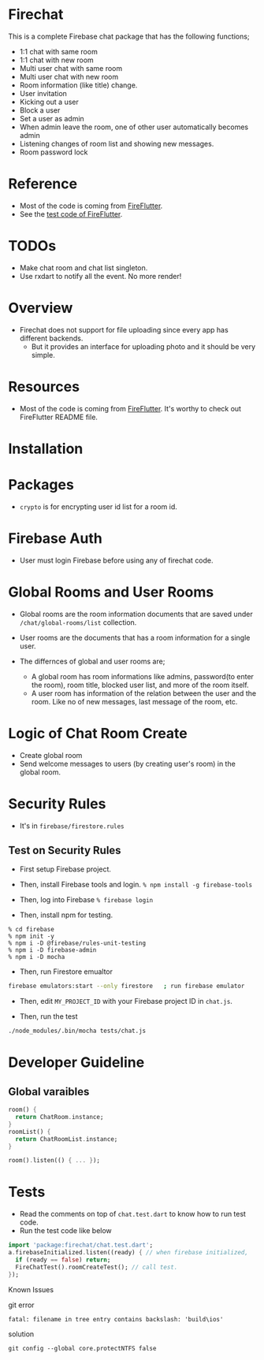 # Firechat

This is a complete Firebase chat package that has the following functions;

- 1:1 chat with same room
- 1:1 chat with new room
- Multi user chat with same room
- Multi user chat with new room
- Room information (like title) change.
- User invitation
- Kicking out a user
- Block a user
- Set a user as admin
- When admin leave the room, one of other user automatically becomes admin
- Listening changes of room list and showing new messages.
- Room password lock


# Reference

- Most of the code is coming from [FireFlutter](https://github.com/thruthesky/fireflutter#chat).
- See the [test code of FireFlutter](https://github.com/thruthesky/fireflutter/blob/main/test/chat.tests.v2.dart).

# TODOs

- Make chat room and chat list singleton.
- Use rxdart to notify all the event. No more render!

# Overview

- Firechat does not support for file uploading since every app has different backends.
  - But it provides an interface for uploading photo and it should be very simple.

# Resources

- Most of the code is coming from [FireFlutter](https://pub.dev/packages/fireflutter). It's worthy to check out FireFlutter README file.

# Installation

# Packages

- `crypto` is for encrypting user id list for a room id.

# Firebase Auth

- User must login Firebase before using any of firechat code.

# Global Rooms and User Rooms

- Global rooms are the room information documents that are saved under `/chat/global-rooms/list` collection.
- User rooms are the documents that has a room information for a single user.
- The differnces of global and user rooms are;

  - A global room has room informations like admins, password(to enter the room), room title, blocked user list, and more of the room itself.
  - A user room has information of the relation between the user and the room. Like no of new messages, last message of the room, etc.

# Logic of Chat Room Create

- Create global room
- Send welcome messages to users (by creating user's room) in the global room.

# Security Rules

- It's in `firebase/firestore.rules`

## Test on Security Rules

- First setup Firebase project.

- Then, install Firebase tools and login.
  `% npm install -g firebase-tools`

- Then, log into Firebase
  `% firebase login`

- Then, install npm for testing.

```
% cd firebase
% npm init -y
% npm i -D @firebase/rules-unit-testing
% npm i -D firebase-admin
% npm i -D mocha
```

- Then, run Firestore emualtor

```sh
firebase emulators:start --only firestore   ; run firebase emulator
```

- Then, edit `MY_PROJECT_ID` with your Firebase project ID in `chat.js`.

- Then, run the test

```sh
./node_modules/.bin/mocha tests/chat.js
```

# Developer Guideline

## Global varaibles

```dart
room() {
  return ChatRoom.instance;
}
roomList() {
  return ChatRoomList.instance;
}

room().listen(() { ... });
```

# Tests

- Read the comments on top of `chat.test.dart` to know how to run test code.
- Run the test code like below

```dart
import 'package:firechat/chat.test.dart';
a.firebaseInitialized.listen((ready) { // when firebase initialized,
  if (ready == false) return;
  FireChatTest().roomCreateTest(); // call test.
});
```
Known Issues

git error
```error
fatal: filename in tree entry contains backslash: 'build\ios'
```
solution
```
git config --global core.protectNTFS false
```
